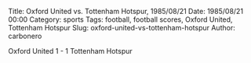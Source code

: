 Title: Oxford United vs. Tottenham Hotspur, 1985/08/21
Date: 1985/08/21 00:00
Category: sports
Tags: football, football scores, Oxford United, Tottenham Hotspur
Slug: oxford-united-vs-tottenham-hotspur
Author: carbonero


Oxford United 1 - 1 Tottenham Hotspur
